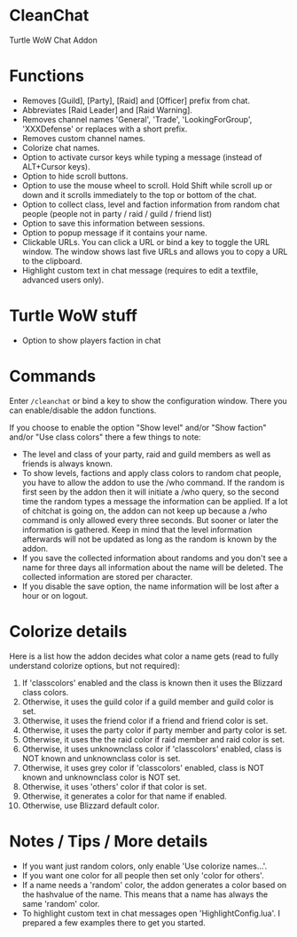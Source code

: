 # CleanChat
Turtle WoW Chat Addon

# Functions
* Removes [Guild], [Party], [Raid] and [Officer] prefix from chat.
* Abbreviates [Raid Leader] and [Raid Warning].
* Removes channel names 'General', 'Trade', 'LookingForGroup', 'XXXDefense' or replaces with a short prefix.
* Removes custom channel names.
* Colorize chat names.
* Option to activate cursor keys while typing a message (instead of ALT+Cursor keys).
* Option to hide scroll buttons.
* Option to use the mouse wheel to scroll. Hold Shift while scroll up or down and it scrolls immediately to the top or bottom of the chat.
* Option to collect class, level and faction information from random chat people (people not in party / raid / guild / friend list)
* Option to save this information between sessions.
* Option to popup message if it contains your name.
* Clickable URLs. You can click a URL or bind a key to toggle the URL window. The window shows last five URLs and allows you to copy a URL to the clipboard.
* Highlight custom text in chat message (requires to edit a textfile, advanced users only). 

# Turtle WoW stuff
* Option to show players faction in chat

# Commands
Enter <code>/cleanchat</code> or bind a key to show the configuration window. There you can enable/disable the addon functions.

If you choose to enable the option "Show level" and/or "Show faction" and/or "Use class colors" there a few things to note:
* The level and class of your party, raid and guild members as well as friends is always known.
* To show levels, factions and apply class colors to random chat people, you have to allow the addon to use the /who command. If the random is first seen by the addon then it will initiate a /who query, so the second time the random types a message the information can be applied. If a lot of chitchat is going on, the addon can not keep up because a /who command is only allowed every three seconds. But sooner or later the information is gathered. Keep in mind that the level information afterwards will not be updated as long as the random is known by the addon.
* If you save the collected information about randoms and you don't see a name for three days all information about the name will be deleted. The collected information are stored per character.
* If you disable the save option, the name information will be lost after a hour or on logout. 

# Colorize details
Here is a list how the addon decides what color a name gets (read to fully understand colorize options, but not required):
1. If 'classcolors' enabled and the class is known then it uses the Blizzard class colors.
2. Otherwise, it uses the guild color if a guild member and guild color is set.
3. Otherwise, it uses the friend color if a friend and friend color is set.
4. Otherwise, it uses the party color if party member and party color is set.
5. Otherwise, it uses the the raid color if raid member and raid color is set.
6. Otherwise, it uses unknownclass color if 'classcolors' enabled, class is NOT known and unknownclass color is set.
7. Otherwise, it uses grey color if 'classcolors' enabled, class is NOT known and unknownclass color is NOT set.
8. Otherwise, it uses 'others' color if that color is set.
9. Otherwise, it generates a color for that name if enabled.
10. Otherwise, use Blizzard default color.

# Notes / Tips / More details
* If you want just random colors, only enable 'Use colorize names...'.
* If you want one color for all people then set only 'color for others'.
* If a name needs a 'random' color, the addon generates a color based on the hashvalue of the name. This means that a name has always the same 'random' color.
* To highlight custom text in chat messages open 'HighlightConfig.lua'. I prepared a few examples there to get you started. 

